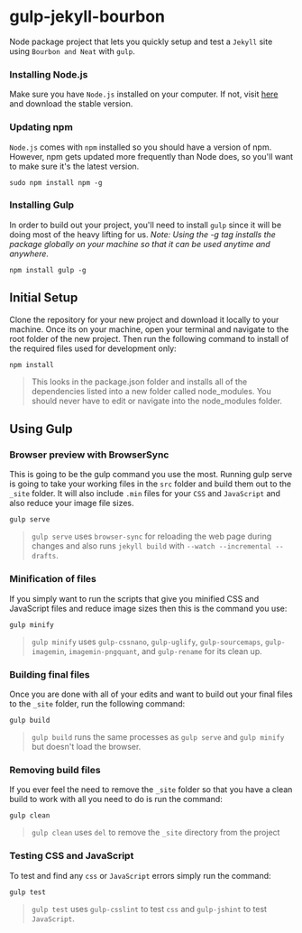 # gulp-jekyll-bourbon
Node package project that lets you quickly setup and test a `Jekyll` site using `Bourbon and Neat` with `gulp`.

### Installing Node.js
Make sure you have `Node.js` installed on your computer. If not, visit <a href="https://nodejs.org/en/" target="_blank">here</a> and download the stable version.

### Updating npm
`Node.js` comes with `npm` installed so you should have a version of npm. However, npm gets updated more frequently than Node does, so you'll want to make sure it's the latest version.
```
sudo npm install npm -g
```

### Installing Gulp
In order to build out your project, you'll need to install `gulp` since it will be doing most of the heavy lifting for us.
*Note: Using the -g tag installs the package globally on your machine so that it can be used anytime and anywhere.*
```
npm install gulp -g
```

## Initial Setup
Clone the repository for your new project and download it locally to your machine. Once its on your machine, open your terminal and navigate to the root folder of the new project. Then run the following command to install of the required files used for development only:
```
npm install
```
>This looks in the package.json folder and installs all of the dependencies listed into a new folder called node_modules. You should never have to edit or navigate into the node_modules folder.

## Using Gulp
### Browser preview with BrowserSync
This is going to be the gulp command you use the most. Running gulp serve is going to take your working files in the `src` folder and build them out to the `_site` folder. It will also include `.min` files for your `CSS` and `JavaScript` and also reduce your image file sizes.
```
gulp serve
```
>`gulp serve` uses `browser-sync` for reloading the web page during changes and also runs `jekyll build` with `--watch --incremental --drafts`.

### Minification of files
If you simply want to run the scripts that give you minified CSS and JavaScript files and reduce image sizes then this is the command you use:
```
gulp minify
```
>`gulp minify` uses `gulp-cssnano`, `gulp-uglify`, `gulp-sourcemaps`, `gulp-imagemin`, `imagemin-pngquant`, and `gulp-rename` for its clean up.

### Building final files
Once you are done with all of your edits and want to build out your final files to the `_site` folder, run the following command:
```
gulp build
```
>`gulp build` runs the same processes as `gulp serve` and `gulp minify` but doesn't load the browser.

### Removing build files
If you ever feel the need to remove the `_site` folder so that you have a clean build to work with all you need to do is run the command:
```
gulp clean
```
>`gulp clean` uses `del` to remove the `_site` directory from the project

### Testing CSS and JavaScript
To test and find any `css` or `JavaScript` errors simply run the command:
```
gulp test
```
>`gulp test` uses `gulp-csslint` to test `css` and `gulp-jshint` to test `JavaScript`.
